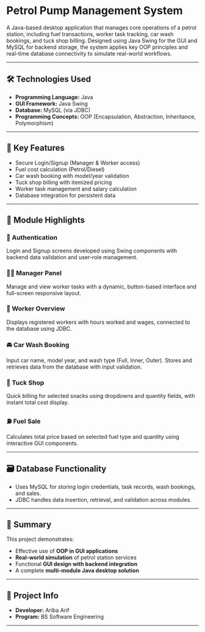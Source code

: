 # Petrol Pump Management System

A Java-based desktop application that manages core operations of a petrol station, including fuel transactions, worker task tracking, car wash bookings, and tuck shop billing. Designed using Java Swing for the GUI and MySQL for backend storage, the system applies key OOP principles and real-time database connectivity to simulate real-world workflows.

---

## 🛠️ Technologies Used

- **Programming Language:** Java  
- **GUI Framework:** Java Swing  
- **Database:** MySQL (via JDBC)  
- **Programming Concepts:** OOP (Encapsulation, Abstraction, Inheritance, Polymorphism)

---

## 🎯 Key Features

- Secure Login/Signup (Manager & Worker access)  
- Fuel cost calculation (Petrol/Diesel)  
- Car wash booking with model/year validation  
- Tuck shop billing with itemized pricing  
- Worker task management and salary calculation  
- Database integration for persistent data  

---

## 🧩 Module Highlights

### 🔐 Authentication  
Login and Signup screens developed using Swing components with backend data validation and user-role management.

### 👨‍💼 Manager Panel  
Manage and view worker tasks with a dynamic, button-based interface and full-screen responsive layout.

### 👷 Worker Overview  
Displays registered workers with hours worked and wages, connected to the database using JDBC.

### 🚘 Car Wash Booking  
Input car name, model year, and wash type (Full, Inner, Outer). Stores and retrieves data from the database with input validation.

### 🛒 Tuck Shop  
Quick billing for selected snacks using dropdowns and quantity fields, with instant total cost display.

### ⛽ Fuel Sale  
Calculates total price based on selected fuel type and quantity using interactive GUI components.

---

## 🗃️ Database Functionality

- Uses MySQL for storing login credentials, task records, wash bookings, and sales.  
- JDBC handles data insertion, retrieval, and validation across modules.

---

## 📌 Summary

This project demonstrates:
- Effective use of **OOP in GUI applications**  
- **Real-world simulation** of petrol station services  
- Functional **GUI design with backend integration**  
- A complete **multi-module Java desktop solution**

---

## 📂 Project Info

- **Developer:** Ariba Arif  
- **Program:** BS Software Engineering

---
